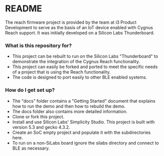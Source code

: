 # README

The reach firmware project is provided by the team at i3 Product Development to serve as the basis of an IoT device enabled with Cygnus Reach support.  It was initially developed on a Silicon Labs Thunderboard.

### What is this repository for?

* This project can be rebuilt to run on the Silicon Labs "Thunderboard" to demonstrate the integration of the Cygnus Reach functionality.
* This project can easily be forked and ported to meet the specific needs of a project that is using the Reach functionality.  
* The code is designed to port easily to other BLE enabled systems.

### How do I get set up?

* The "docs" folder contains a "Getting Started" document that explains how to run the demo and then how to rebuild the demo.
* The docs folder also contains more detailed information.
* Clone or fork this project.
* Install and use Silicon Labs' Simplicity Studio.  This project is built with version 5.3 and gecko 4.3.2.
* Create an SoC empty project and populate it with the subdirectories here.  
* To run on a non-SiLabs board ignore the silabs directory and connect to BLE as necessary.

# 